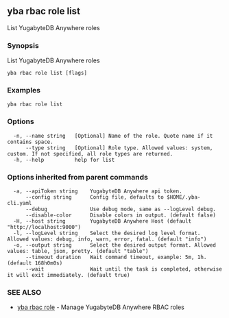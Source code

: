 ## yba rbac role list

List YugabyteDB Anywhere roles

### Synopsis

List YugabyteDB Anywhere roles

```
yba rbac role list [flags]
```

### Examples

```
yba rbac role list
```

### Options

```
  -n, --name string   [Optional] Name of the role. Quote name if it contains space.
      --type string   [Optional] Role type. Allowed values: system, custom. If not specified, all role types are returned.
  -h, --help          help for list
```

### Options inherited from parent commands

```
  -a, --apiToken string    YugabyteDB Anywhere api token.
      --config string      Config file, defaults to $HOME/.yba-cli.yaml
      --debug              Use debug mode, same as --logLevel debug.
      --disable-color      Disable colors in output. (default false)
  -H, --host string        YugabyteDB Anywhere Host (default "http://localhost:9000")
  -l, --logLevel string    Select the desired log level format. Allowed values: debug, info, warn, error, fatal. (default "info")
  -o, --output string      Select the desired output format. Allowed values: table, json, pretty. (default "table")
      --timeout duration   Wait command timeout, example: 5m, 1h. (default 168h0m0s)
      --wait               Wait until the task is completed, otherwise it will exit immediately. (default true)
```

### SEE ALSO

* [yba rbac role](yba_rbac_role.md)	 - Manage YugabyteDB Anywhere RBAC roles

